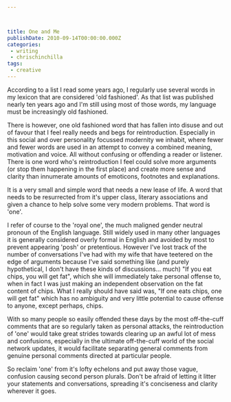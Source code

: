 ```yaml
---



title: One and Me
publishDate: 2010-09-14T00:00:00.000Z
categories:
 - writing
 - chrischinchilla
tags:
 - creative
---
```


According to a list I read some years ago, I regularly use several words in my lexicon that are considered 'old fashioned'. As that list was published nearly ten years ago and I'm still using most of those words, my language must be increasingly old fashioned.

There is however, one old fashioned word that has fallen into disuse and out of favour that I feel really needs and begs for reintroduction. Especially in this social and over personality focussed modernity we inhabit, where fewer and fewer words are used in an attempt to convey a combined meaning, motivation and voice. All without confusing or offending a reader or listener. There is one word who's reintroduction I feel could solve more arguments (or stop them happening in the first place) and create more sense and clarity than innumerate amounts of emoticons, footnotes and explanations.

It is a very small and simple word that needs a new lease of life. A word that needs to be resurrected from it's upper class, literary associations and given a chance to help solve some very modern problems. That word is 'one'.

I refer of course to the 'royal one', the much maligned gender neutral pronoun of the English language. Still widely used in many other languages it is generally considered overly formal in English and avoided by most to prevent appearing 'posh' or pretentious. However I've lost track of the number of conversations I've had with my wife that have teetered on the edge of arguments because I've said something like (and purely hypothetical, I don't have these kinds of discussions... much) "If you eat chips, you will get fat", which she will immediately take personal offense to, when in fact I was just making an independent observation on the fat content of chips. What I really should have said was, "If one eats chips, one will get fat" which has no ambiguity and very little potential to cause offense to anyone, except perhaps, chips.

With so many people so easily offended these days by the most off-the-cuff comments that are so regularly taken as personal attacks, the reintroduction of 'one' would take great strides towards clearing up an awful lot of mess and confusions, especially in the ultimate off-the-cuff world of the social network updates, it would facilitate separating general comments from genuine personal comments directed at particular people.

So reclaim 'one' from it's lofty echelons and put away those vague, confusion causing second person plurals. Don't be afraid of letting it litter your statements and conversations, spreading it's conciseness and clarity wherever it goes.
